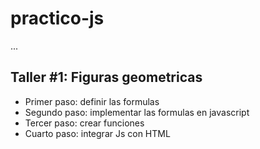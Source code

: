 # practico-js

...

## Taller #1: Figuras geometricas

- Primer paso: definir las formulas
- Segundo paso: implementar las formulas en javascript
- Tercer paso: crear funciones
- Cuarto paso: integrar Js con HTML
